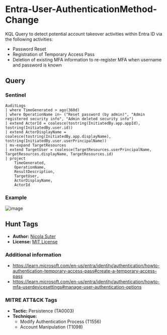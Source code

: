 # Entra-User-AuthenticationMethod-Change

KQL Query to detect potential account takeover activities within Entra ID via the following activities:

- Password Reset
- Registration of Temporary Access Pass
- Deletion of existing MFA information to re-register MFA when username and password is known

## Query

### Sentinel
```kusto
AuditLogs
| where TimeGenerated > ago(360d)
| where OperationName in~ ("Reset password (by admin)", "Admin registered security info", "Admin deleted security info")
| extend ActorId = coalesce(tostring(InitiatedBy.app.appId), tostring(InitiatedBy.user.id))
| extend ActorDisplayName = coalesce(tostring(InitiatedBy.app.displayName), tostring(InitiatedBy.user.userPrincipalName))
| mv-expand TargetResources
| extend TargetUser = coalesce(TargetResources.userPrincipalName, TargetResources.displayName, TargetResources.id)
| project
    TimeGenerated,
    OperationName,
    ResultDescription,
    TargetUser,
    ActorDisplayName,
    ActorId
```

### Example
![image](https://github.com/nicolonsky/ITDR/assets/32899754/3b10ead0-7124-4ba6-881f-4b8a06756f9e)

## Hunt Tags

* **Author:** [Nicola Suter](https://nicolasuter.ch)
* **License:** [MIT License](https://github.com/nicolonsky/ITDR/blob/main/LICENSE)

### Additional information

* <https://learn.microsoft.com/en-us/entra/identity/authentication/howto-authentication-temporary-access-pass#create-a-temporary-access-pass>
* <https://learn.microsoft.com/en-us/entra/identity/authentication/howto-mfa-userdevicesettings#manage-user-authentication-options>

### MITRE ATT&CK Tags

* **Tactic:** Persistence (TA0003)
* **Technique:**
    * Modify Authentication Process (T1556)
    * Account Manipulation (T1098)
